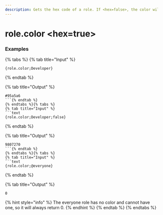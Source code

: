```yaml
---
description: Gets the hex code of a role. If <hex=false>, the color will be in base 10 and may be empty if the role has no color.
---
```


# role.color <hex=true> <role>

### Examples

{% tabs %}
{% tab title="Input" %}
```text
{role.color;Developer}
```
{% endtab %}

{% tab title="Output" %}
```text
#95a5a6
```{% endtab %}
{% endtabs %}{% tabs %}
{% tab title="Input" %}
```text
{role.color;Developer;false}
```
{% endtab %}

{% tab title="Output" %}
```text
9807270
```{% endtab %}
{% endtabs %}{% tabs %}
{% tab title="Input" %}
```text
{role.color;@everyone}
```
{% endtab %}

{% tab title="Output" %}
```text
0
```
{% hint style="info" %}
The everyone role has no color and cannot have one, so it will always return 0.
{% endhint %}
{% endtab %}
{% endtabs %}